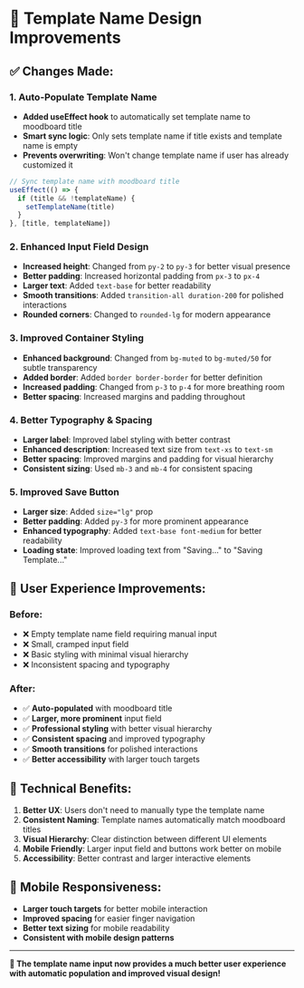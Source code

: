 # 🎨 Template Name Design Improvements

## ✅ **Changes Made:**

### **1. Auto-Populate Template Name** 
- **Added useEffect hook** to automatically set template name to moodboard title
- **Smart sync logic**: Only sets template name if title exists and template name is empty
- **Prevents overwriting**: Won't change template name if user has already customized it

```typescript
// Sync template name with moodboard title
useEffect(() => {
  if (title && !templateName) {
    setTemplateName(title)
  }
}, [title, templateName])
```

### **2. Enhanced Input Field Design**
- **Increased height**: Changed from `py-2` to `py-3` for better visual presence
- **Better padding**: Increased horizontal padding from `px-3` to `px-4`
- **Larger text**: Added `text-base` for better readability
- **Smooth transitions**: Added `transition-all duration-200` for polished interactions
- **Rounded corners**: Changed to `rounded-lg` for modern appearance

### **3. Improved Container Styling**
- **Enhanced background**: Changed from `bg-muted` to `bg-muted/50` for subtle transparency
- **Added border**: Added `border border-border` for better definition
- **Increased padding**: Changed from `p-3` to `p-4` for more breathing room
- **Better spacing**: Increased margins and padding throughout

### **4. Better Typography & Spacing**
- **Larger label**: Improved label styling with better contrast
- **Enhanced description**: Increased text size from `text-xs` to `text-sm`
- **Better spacing**: Improved margins and padding for visual hierarchy
- **Consistent sizing**: Used `mb-3` and `mb-4` for consistent spacing

### **5. Improved Save Button**
- **Larger size**: Added `size="lg"` prop
- **Better padding**: Added `py-3` for more prominent appearance
- **Enhanced typography**: Added `text-base font-medium` for better readability
- **Loading state**: Improved loading text from "Saving..." to "Saving Template..."

## 🎯 **User Experience Improvements:**

### **Before:**
- ❌ Empty template name field requiring manual input
- ❌ Small, cramped input field
- ❌ Basic styling with minimal visual hierarchy
- ❌ Inconsistent spacing and typography

### **After:**
- ✅ **Auto-populated** with moodboard title
- ✅ **Larger, more prominent** input field
- ✅ **Professional styling** with better visual hierarchy
- ✅ **Consistent spacing** and improved typography
- ✅ **Smooth transitions** for polished interactions
- ✅ **Better accessibility** with larger touch targets

## 🚀 **Technical Benefits:**

1. **Better UX**: Users don't need to manually type the template name
2. **Consistent Naming**: Template names automatically match moodboard titles
3. **Visual Hierarchy**: Clear distinction between different UI elements
4. **Mobile Friendly**: Larger input field and buttons work better on mobile
5. **Accessibility**: Better contrast and larger interactive elements

## 📱 **Mobile Responsiveness:**
- **Larger touch targets** for better mobile interaction
- **Improved spacing** for easier finger navigation
- **Better text sizing** for mobile readability
- **Consistent with mobile design patterns**

---

**🎉 The template name input now provides a much better user experience with automatic population and improved visual design!**



